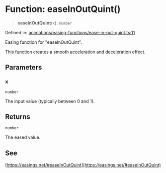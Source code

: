 # Function: easeInOutQuint()

> **easeInOutQuint**(`x`): `number`

Defined in: [animations/easing-functions/ease-in-out-quint.ts:11](https://github.com/Forge-Game-Engine/Forge/blob/6eae4e51dbdc502818b1c2f3a3ffce9e4a1fd125/src/animations/easing-functions/ease-in-out-quint.ts#L11)

Easing function for "easeInOutQuint".

This function creates a smooth acceleration and deceleration effect.

## Parameters

### x

`number`

The input value (typically between 0 and 1).

## Returns

`number`

The eased value.

## See

[https://easings.net/#easeInOutQuint](https://easings.net/#easeInOutQuint)
